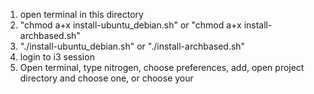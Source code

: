 1. open terminal in this directory
2. "chmod a+x install-ubuntu_debian.sh" or "chmod a+x install-archbased.sh"
3. "./install-ubuntu_debian.sh" or "./install-archbased.sh"
4. login to i3 session
5. Open terminal, type nitrogen, choose preferences, add, open project directory and choose one, or choose your
